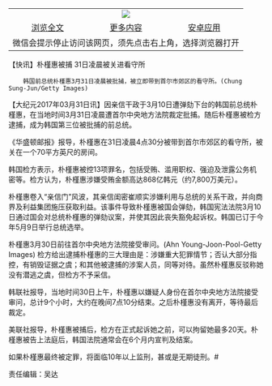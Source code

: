 

<table>
  <tr>
    <td align="center" colspan="3">
      <a href="https://github.com/ogate/ogate/blob/master/README.md"><img src="https://cloud.githubusercontent.com/assets/11880933/13434984/f430fae2-e012-11e5-814f-c2df1e82b247.jpg"/></a>
    </td>
  </tr>
  <tr>
    <td align="center">
      <a href="https://s3.ap-south-1.amazonaws.com/ogatem/oGate.htm?c815538&from=oNote">浏览全文</a>
    </td>
    <td align="center">
      <a href="https://s3.ap-south-1.amazonaws.com/ogatem/oGate.htm?from=oNote">更多内容</a>
    </td>
    <td align="center">
      <a href="https://raw.githubusercontent.com/ogate/up/master/ogate.apk">安卓应用</a>
    </td>
  </tr>
  <tr>
    <td align="center" colspan="3">
      微信会提示停止访问该网页，须先点击右上角，选择浏览器打开
    </td>
  </tr>
</table>    



【快讯】朴槿惠被捕 31日凌晨被关进看守所






        韩国前总统朴槿惠3月31日凌晨被批捕，被立即带到首尔市郊区的看守所。(Chung Sung-Jun/Getty Images)




【大纪元2017年03月31日讯】因亲信干政于3月10日遭弹劾下台的韩国前总统朴槿惠，在当地时间3月31日凌晨遭首尔中央地方法院裁定批捕。随后朴槿惠被检方逮捕，成为韩国第三位被批捕的前总统。


《华盛顿邮报》报导，朴槿惠在31日凌晨4点30分被带到首尔市郊区的看守所，被关在一个70平方英尺的房间。


韩国检方表示，朴槿惠被控13项罪名，包括受贿、滥用职权、强迫及泄露公务机密等。检方认为，朴槿惠涉嫌受贿金额高达868亿韩元（约7,800万美元）。


朴槿惠卷入“亲信门”风波，其亲信闺密崔顺实涉嫌利用与总统的关系干政，并向商界及利益集团施压获取利益。该事件导致朴槿惠被国会弹劾，韩国宪法法院3月10日通过国会对总统朴槿惠的弹劾议案，并使其因此丧失豁免起诉权。韩国已订于今年5月9日举行总统选举。


朴槿惠3月30日前往首尔中央地方法院接受审问。(Ahn Young-Joon-Pool-Getty Images)
检方给出逮捕朴槿惠的三大理由是：涉嫌重大犯罪情节；否认大部分指控，有销毁证据之虞；和其他被逮捕的涉案人员，同等对待。虽然朴槿惠反驳称她没有潜逃之虞，但检方不予采信。


韩联社报导，当地时间30日上午，朴槿惠以嫌疑人身份在首尔中央地方法院接受审问，总计9个小时，大约在晚间7点10分结束。之后朴槿惠没有离开，等待最后裁定。


美联社报导，朴槿惠被捕后，检方在正式起诉她之前，可以拘留她最多20天。朴槿惠被告上法庭后，韩国法院通常会在6个月内宣判及结案。


如果朴槿惠最终被定罪，将面临10年以上监刑，甚或是无期徒刑。#


责任编辑：吴达



